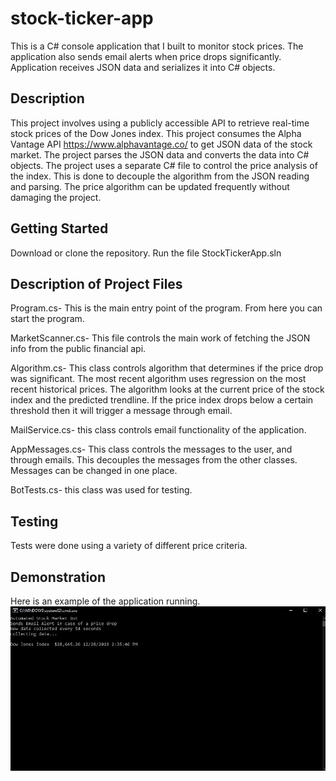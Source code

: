 # stock-ticker-app
This is a C# console application that I built to monitor stock prices.  The application also sends email alerts when price drops significantly.  Application receives JSON data and serializes it into C# objects.

## Description
This project involves using a publicly accessible API to retrieve real-time stock prices of the Dow Jones index.  This project consumes the Alpha Vantage API https://www.alphavantage.co/ to get JSON data of the stock market.  The project parses the JSON data and converts the data into C# objects.  The project uses a separate C# file to control the price analysis of the index.  This is done to decouple the algorithm from the JSON reading and parsing.  The price algorithm can be updated frequently without damaging the project.   

## Getting Started
Download or clone the repository. Run the file StockTickerApp.sln

## Description of Project Files
Program.cs- This is the main entry point of the program.  From here you can start the program.

MarketScanner.cs- This file controls the main work of fetching the JSON info from the public financial api.  

Algorithm.cs- This class controls algorithm that determines if the price drop was significant.  The most recent algorithm uses regression on the most recent historical prices.  The algorithm looks at the current price of the stock index and the predicted trendline.  If the price index drops below a certain threshold then it will trigger a message through email.

MailService.cs- this class controls email functionality of the application.  

AppMessages.cs- This class controls the messages to the user, and through emails.  This decouples the messages from the other classes.  Messages can be changed in one place.

BotTests.cs- this class was used for testing.  

## Testing
Tests were done using a variety of different price criteria.   

## Demonstration
Here is an example of the application running.
![alt text][logo]

[logo]: https://github.com/ChrisToplikar/stock-ticker-app/blob/master/stock-ticker-demo.JPG?raw=true
 "Application Demo"
